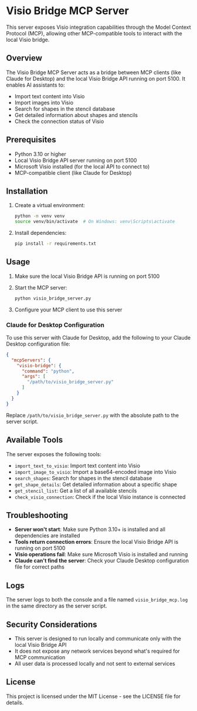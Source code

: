 # Visio Bridge MCP Server

This server exposes Visio integration capabilities through the Model Context Protocol (MCP), allowing other MCP-compatible tools to interact with the local Visio bridge.

## Overview

The Visio Bridge MCP Server acts as a bridge between MCP clients (like Claude for Desktop) and the local Visio Bridge API running on port 5100. It enables AI assistants to:

- Import text content into Visio
- Import images into Visio
- Search for shapes in the stencil database
- Get detailed information about shapes and stencils
- Check the connection status of Visio

## Prerequisites

- Python 3.10 or higher
- Local Visio Bridge API server running on port 5100
- Microsoft Visio installed (for the local API to connect to)
- MCP-compatible client (like Claude for Desktop)

## Installation

1. Create a virtual environment:
   ```bash
   python -m venv venv
   source venv/bin/activate  # On Windows: venv\Scripts\activate
   ```

2. Install dependencies:
   ```bash
   pip install -r requirements.txt
   ```

## Usage

1. Make sure the local Visio Bridge API is running on port 5100
2. Start the MCP server:
   ```bash
   python visio_bridge_server.py
   ```

3. Configure your MCP client to use this server

### Claude for Desktop Configuration

To use this server with Claude for Desktop, add the following to your Claude Desktop configuration file:

```json
{
  "mcpServers": {
    "visio-bridge": {
      "command": "python",
      "args": [
        "/path/to/visio_bridge_server.py"
      ]
    }
  }
}
```

Replace `/path/to/visio_bridge_server.py` with the absolute path to the server script.

## Available Tools

The server exposes the following tools:

- `import_text_to_visio`: Import text content into Visio
- `import_image_to_visio`: Import a base64-encoded image into Visio
- `search_shapes`: Search for shapes in the stencil database
- `get_shape_details`: Get detailed information about a specific shape
- `get_stencil_list`: Get a list of all available stencils
- `check_visio_connection`: Check if the local Visio instance is connected

## Troubleshooting

- **Server won't start**: Make sure Python 3.10+ is installed and all dependencies are installed
- **Tools return connection errors**: Ensure the local Visio Bridge API is running on port 5100
- **Visio operations fail**: Make sure Microsoft Visio is installed and running
- **Claude can't find the server**: Check your Claude Desktop configuration file for correct paths

## Logs

The server logs to both the console and a file named `visio_bridge_mcp.log` in the same directory as the server script.

## Security Considerations

- This server is designed to run locally and communicate only with the local Visio Bridge API
- It does not expose any network services beyond what's required for MCP communication
- All user data is processed locally and not sent to external services

## License

This project is licensed under the MIT License - see the LICENSE file for details.
